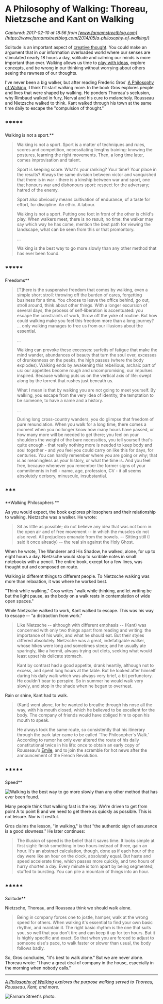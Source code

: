 # A Philosophy of Walking: Thoreau, Nietzsche and Kant on Walking

_Captured: 2017-02-10 at 18:56 from [www.farnamstreetblog.com](https://www.farnamstreetblog.com/2014/05/a-philosophy-of-walking/)_

Solitude is an important aspect of [creative thought](http://www.farnamstreetblog.com/2014/04/ernest-hemingways-nobel-acceptance-speech/). You could make an argument that in our information overloaded world where our senses are stimulated nearly 18 hours a day, solitude and calming our minds is more important than ever. Walking allows us time to [play with ideas](https://www.farnamstreetblog.com/2014/04/einstein-productive-thought-combinatory-creativity/), explore concepts, and be wrong in our thinking without worrying about others seeing the rawness of our thoughts.

I've never been a big walker, but after reading Frederic Gros' [A Philosophy of Walking](http://a-fwd.com/es=farstrblo068-21&it=farstrblo0a-21&fr=farstrblo08-21&de=farstrblo07-21&uk=farstrblo-21&ca=farst-20&com=farnamstreet-20&asin-es=1781682704&asin-it=1781682704&asin-fr=1781682704&asin-de=1781682704&asin-uk=1781682704&asin-ca=1781682704&asin-com=1781682704), I think I'll start walking more. In the book Gros explores people and lives that were shaped by walking. He ponders Thoreau's seclusion, why Rimbaud walked in fury, Nerval and his cure to melancholy. Rousseau and Nietzsche walked to think. Kant walked through his town at the same time daily to escape the "compulsion of thought."

## *****  
Walking is not a sport.**

> Walking is not a sport. Sport is a matter of techniques and rules, scores and competition, necessitating lengthy training: knowing the postures, learning the right movements. Then, a long time later, comes improvisation and talent.
> 
> Sport is keeping score: What's your ranking? Your time? Your place in the results? Always the same division between victor and vanquished that there is in war - there is a kinship between war and sport, one that honours war and dishonours sport: respect for the adversary; hatred of the enemy.
> 
> Sport also obviously means cultivation of endurance, of a taste for effort, for discipline. An ethic. A labour.
> 
> Walking is not a sport. Putting one foot in front of the other is child's play. When walkers meet, there is no result, no time: the walker may say which way he has come, mention the best path for viewing the landscape, what can be seen from this or that promontory.
> 
> …
> 
> Walking is the best way to go more slowly than any other method that has ever been found.

## *****  
Freedoms**

> [T]here is the suspensive freedom that comes by walking, even a simple short stroll: throwing off the burden of cares, forgetting business for a time. You choose to leave the office behind, go out, stroll around, think about other things. With a longer excursion of several days, the process of self-liberation is accentuated: you escape the constraints of work, throw off the yoke of routine. But how could walking make you feel this freedom more than a long journey? … only walking manages to free us from our illusions about the essential.
> 
> …
> 
> Walking can provoke these excesses: surfeits of fatigue that make the mind wander, abundances of beauty that turn the soul over, excesses of drunkenness on the peaks, the high passes (where the body explodes). Walking ends by awakening this rebellious, archaic part of us: our appetites become rough and uncompromising, our impulses inspired. Because walking puts us on the vertical axis of life: swept along by the torrent that rushes just beneath us.
> 
> What I mean is that by walking you are not going to meet yourself. By walking, you escape from the very idea of identity, the temptation to be someone, to have a name and a history.
> 
> …
> 
> During long cross-country wanders, you do glimpse that freedom of pure renunciation. When you walk for a long time, there comes a moment when you no longer know how many hours have passed, or how many more will be needed to get there; you feel on your shoulders the weight of the bare necessities, you tell yourself that's quite enough - that really nothing more is needed to keep body and soul together - and you feel you could carry on like this for days, for centuries. You can hardly remember where you are going or why; that is as meaningless as your history, or what the time is. And you feel free, because whenever you remember the former signs of your commitments in hell - name, age, profession, CV - it all seems absolutely derisory, minuscule, insubstantial.

## ***  
**Walking Philosophers **

As you would expect, the book explores philosophers and their relationship to walking. Nietzsche was a walker. He wrote:

> Sit as little as possible; do not believe any idea that was not born in the open air and of free movement -- in which the muscles do not also revel. All prejudices emanate from the bowels. -- Sitting still (I said it once already) -- the real sin against the Holy Ghost.

When he wrote, The Wanderer and His Shadow, he walked, alone, for up to eight hours a day. Nietzsche would stop to scribble notes in small notebooks with a pencil. The entire book, except for a few lines, was thought out and composed en route.

Walking is different things to different people. To Nietzsche walking was more than relaxation, it was where he worked best.

"Think while walking," Gros writes "walk while thinking, and let writing be but the light pause, as the body on a walk rests in contemplation of wide open spaces."

While Nietzsche walked to work, Kant walked to escape. This was his way to escape -- "a distraction from work."

> Like Nietzsche -- although with different emphasis -- (Kant) was concerned with only two things apart from reading and writing: the importance of his walk, and what he should eat. But their styles differed absolutely. Nietzsche was a great, indefatigable walker, whose hikes were long and sometimes steep; and he usually ate sparingly, like a hermit, always trying out diets, seeking what would least upset his delicate stomach.
> 
> Kant by contrast had a good appetite, drank heartily, although not to excess, and spent long hours at the table. But he looked after himself during his daily walk which was always very brief, a bit perfunctory. He couldn't bear to perspire. So in summer he would walk very slowly, and stop in the shade when he began to overheat.

Rain or shine, Kant had to walk.

> (Kant) went alone, for he wanted to breathe through his nose all the way, with his mouth closed, which he believed to be excellent for the body. The company of friends would have obliged him to open his mouth to speak.
> 
> He always took the same route, so consistently that his itinerary through the park later came to be called 'The Philosopher's Walk.' According to rumor he only ever altered the route of his daily constitutional twice in his life: once to obtain an early copy of Rousseau's [Emile](http://a-fwd.com/es=farstrblo068-21&it=farstrblo0a-21&fr=farstrblo08-21&de=farstrblo07-21&uk=farstrblo-21&ca=farst-20&com=farnamstreet-20&asin-es=0465019315&asin-it=0465019315&asin-fr=0465019315&asin-de=0465019315&asin-uk=0465019315&asin-ca=0465019315&asin-com=0465019315), and to join the scramble for hot news after the announcement of the French Revolution.

## *****  
Speed**

![Walking is the best way to go more slowly than any other method that has ever been found.](https://www.farnamstreetblog.com/wp-content/uploads/2014/05/walking.png)

Many people think that walking fast is the key. We're driven to get from point A to point B and we need to get there as quickly as possible. This is not leisure. Nor is it restful.

Gros claims the lesson, "in walking," is that "the authentic sign of assurance is a good slowness." He later continues:

> The illusion of speed is the belief that it saves time. It looks simple at first sight: finish something in two hours instead of three, gain an hour. It's an abstract calculation, though, done as if each hour of the day were like an hour on the clock, absolutely equal. But haste and speed accelerate time, which passes more quickly, and two hours of hurry shorten a day. Every minute is torn apart by being segmented, stuffed to bursting. You can pile a mountain of things into an hour.

## *****  
Solitude**

Nietzsche, Thoreau, and Rousseau think we should walk alone.

> Being in company forces one to jostle, hamper, walk at the wrong speed for others. When walking it's essential to find your own basic rhythm, and maintain it. The right basic rhythm is the one that suits you, so well that you don't tire and can keep it up for ten hours. But it is highly specific and exact. So that when you are forced to adjust to someone else's pace, to walk faster or slower than usual, the body follows badly.

So, Gros concludes, "it's best to walk alone." But we are never alone. Thoreau wrote: "I have a great deal of company in the house, especially in the morning when nobody calls."

***

_[A Philosophy of Walking](http://a-fwd.com/es=farstrblo068-21&it=farstrblo0a-21&fr=farstrblo08-21&de=farstrblo07-21&uk=farstrblo-21&ca=farst-20&com=farnamstreet-20&asin-es=1781682704&asin-it=1781682704&asin-fr=1781682704&asin-de=1781682704&asin-uk=1781682704&asin-ca=1781682704&asin-com=1781682704) explores the purpose walking served to Thoreau, Rousseau, Kant, and more._

![Farnam Street's photo.](https://scontent-ort2-1.xx.fbcdn.net/v/t1.0-0/s180x540/13872920_1026613590725344_4326277029196950802_n.jpg?oh=a26a6d12a1c2291597d16851fbc1a13f&oe=593D4171)
